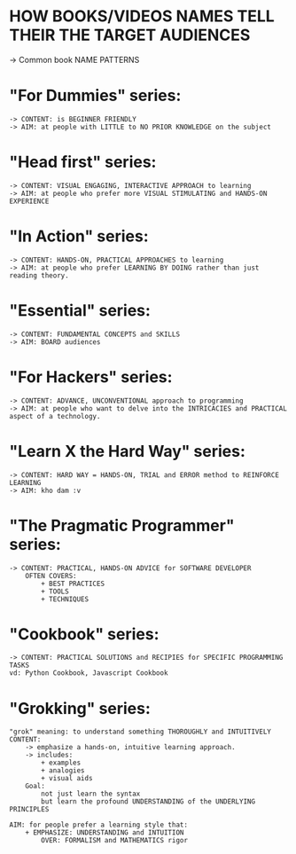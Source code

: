 # HOW BOOKS/VIDEOS NAMES TELL THEIR THE TARGET AUDIENCES 
-> Common book NAME PATTERNS

# "For Dummies" series: 
    -> CONTENT: is BEGINNER FRIENDLY 
    -> AIM: at people with LITTLE to NO PRIOR KNOWLEDGE on the subject 


# "Head first" series: 
    -> CONTENT: VISUAL ENGAGING, INTERACTIVE APPROACH to learning  
    -> AIM: at people who prefer more VISUAL STIMULATING and HANDS-ON EXPERIENCE 

# "In Action" series: 
    -> CONTENT: HANDS-ON, PRACTICAL APPROACHES to learning  
    -> AIM: at people who prefer LEARNING BY DOING rather than just reading theory.

# "Essential" series: 
    -> CONTENT: FUNDAMENTAL CONCEPTS and SKILLS
    -> AIM: BOARD audiences

# "For Hackers" series: 
    -> CONTENT: ADVANCE, UNCONVENTIONAL approach to programming 
    -> AIM: at people who want to delve into the INTRICACIES and PRACTICAL aspect of a technology.
    
# "Learn X the Hard Way" series: 
    -> CONTENT: HARD WAY = HANDS-ON, TRIAL and ERROR method to REINFORCE LEARNING 
    -> AIM: kho dam :v 

# "The Pragmatic Programmer" series: 
    -> CONTENT: PRACTICAL, HANDS-ON ADVICE for SOFTWARE DEVELOPER
        OFTEN COVERS: 
            + BEST PRACTICES
            + TOOLS
            + TECHNIQUES

# "Cookbook" series: 
    -> CONTENT: PRACTICAL SOLUTIONS and RECIPIES for SPECIFIC PROGRAMMING TASKS    
    vd: Python Cookbook, Javascript Cookbook

# "Grokking" series: 
    "grok" meaning: to understand something THOROUGHLY and INTUITIVELY
    CONTENT: 
        -> emphasize a hands-on, intuitive learning approach.
        -> includes: 
            + examples
            + analogies 
            + visual aids  
        Goal: 
            not just learn the syntax
            but learn the profound UNDERSTANDING of the UNDERLYING PRINCIPLES

    AIM: for people prefer a learning style that:
        + EMPHASIZE: UNDERSTANDING and INTUITION 
            OVER: FORMALISM and MATHEMATICS rigor 

